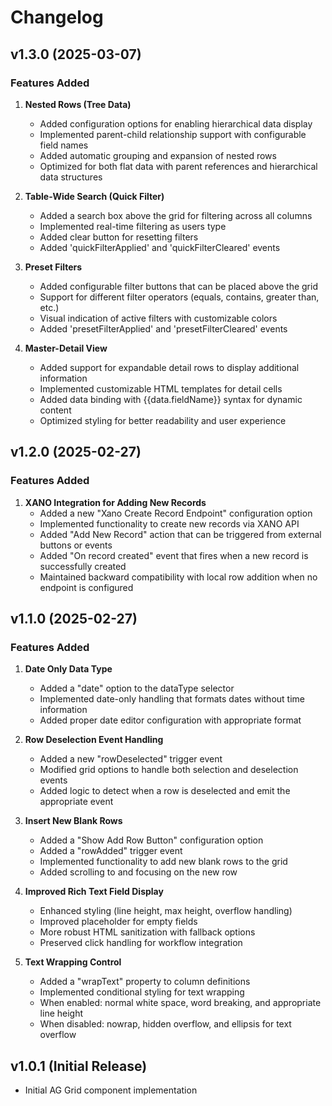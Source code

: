 # Changelog

## v1.3.0 (2025-03-07)

### Features Added

1. **Nested Rows (Tree Data)**
   - Added configuration options for enabling hierarchical data display
   - Implemented parent-child relationship support with configurable field names
   - Added automatic grouping and expansion of nested rows
   - Optimized for both flat data with parent references and hierarchical data structures

2. **Table-Wide Search (Quick Filter)**
   - Added a search box above the grid for filtering across all columns
   - Implemented real-time filtering as users type
   - Added clear button for resetting filters
   - Added 'quickFilterApplied' and 'quickFilterCleared' events

3. **Preset Filters**
   - Added configurable filter buttons that can be placed above the grid
   - Support for different filter operators (equals, contains, greater than, etc.)
   - Visual indication of active filters with customizable colors
   - Added 'presetFilterApplied' and 'presetFilterCleared' events

4. **Master-Detail View**
   - Added support for expandable detail rows to display additional information
   - Implemented customizable HTML templates for detail cells
   - Added data binding with {{data.fieldName}} syntax for dynamic content
   - Optimized styling for better readability and user experience

## v1.2.0 (2025-02-27)

### Features Added

1. **XANO Integration for Adding New Records**
   - Added a new "Xano Create Record Endpoint" configuration option
   - Implemented functionality to create new records via XANO API
   - Added "Add New Record" action that can be triggered from external buttons or events
   - Added "On record created" event that fires when a new record is successfully created
   - Maintained backward compatibility with local row addition when no endpoint is configured

## v1.1.0 (2025-02-27)

### Features Added

1. **Date Only Data Type**
   - Added a "date" option to the dataType selector
   - Implemented date-only handling that formats dates without time information
   - Added proper date editor configuration with appropriate format

2. **Row Deselection Event Handling**
   - Added a new "rowDeselected" trigger event
   - Modified grid options to handle both selection and deselection events
   - Added logic to detect when a row is deselected and emit the appropriate event

3. **Insert New Blank Rows**
   - Added a "Show Add Row Button" configuration option
   - Added a "rowAdded" trigger event
   - Implemented functionality to add new blank rows to the grid
   - Added scrolling to and focusing on the new row

4. **Improved Rich Text Field Display**
   - Enhanced styling (line height, max height, overflow handling)
   - Improved placeholder for empty fields
   - More robust HTML sanitization with fallback options
   - Preserved click handling for workflow integration

5. **Text Wrapping Control**
   - Added a "wrapText" property to column definitions
   - Implemented conditional styling for text wrapping
   - When enabled: normal white space, word breaking, and appropriate line height
   - When disabled: nowrap, hidden overflow, and ellipsis for text overflow

## v1.0.1 (Initial Release)

- Initial AG Grid component implementation
